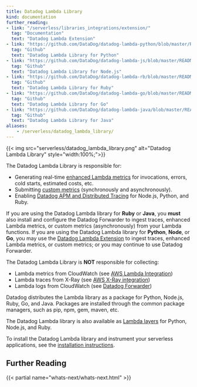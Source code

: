 ```yaml
---
title: Datadog Lambda Library
kind: documentation
further_reading:
- link: "/serverless/libraries_integrations/extension/"
  tag: "Documentation"
  text: "Datadog Lambda Extension"
- link: "https://github.com/DataDog/datadog-lambda-python/blob/master/README.md"
  tag: "Github"
  text: "Datadog Lambda Library for Python"
- link: "https://github.com/DataDog/datadog-lambda-js/blob/master/README.md"
  tag: "Github"
  text: "Datadog Lambda Library for Node.js"
- link: "https://github.com/DataDog/datadog-lambda-rb/blob/master/README.md"
  tag: "Github"
  text: "Datadog Lambda Library for Ruby"
- link: "https://github.com/DataDog/datadog-lambda-go/blob/master/README.md"
  tag: "Github"
  text: "Datadog Lambda Library for Go"
- link: "https://github.com/DataDog/datadog-lambda-java/blob/master/README.md"
  tag: "Github"
  text: "Datadog Lambda Library for Java"
aliases:
    - /serverless/datadog_lambda_library/
---
```


{{< img src="serverless/datadog_lambda_library.png" alt="Datadog Lambda Library"  style="width:100%;">}}

The Datadog Lambda Library is responsible for:

- Generating real-time [enhanced Lambda metrics][1] for invocations, errors, cold starts, estimated costs, etc.
- Submitting [custom metrics][2] (synchronously and asynchronously).
- Enabling [Datadog APM and Distributed Tracing][3] for Node.js, Python, and Ruby.

If you are using the Datadog Lambda library for **Ruby** or **Java**, you **must** also install and configure the Datadog Forwarder to ingest traces, enhanced Lambda metrics, or custom metrics (asynchronously) from your Lambda functions.
If you are using the Datadog Lambda library for **Python**, **Node**, or **Go**, you may use the [Datadog Lambda Extension][9] to ingest traces, enhanced Lambda metrics, or custom metrics; or you may continue to use Datadog Forwarder.

The Datadog Lambda Library is **NOT** responsible for collecting:

- Lambda metrics from CloudWatch (see [AWS Lambda Integration][4])
- Lambda traces from X-Ray (see [AWS X-Ray integration][5])
- Lambda logs from CloudWatch (see [Datadog Forwarder][6])

Datadog distributes the Lambda library as a package for Python, Node.js, Ruby, Go, and Java. Packages are installed through the common package managers, such as pip, npm, gem, maven, etc.

The Datadog Lambda library is also available as [Lambda layers][7] for Python, Node.js, and Ruby.

To install the Datadog Lambda library and instrument your serverless applications, see the [installation instructions][8].

## Further Reading

{{< partial name="whats-next/whats-next.html" >}}


[1]: /serverless/enhanced_lambda_metrics/
[2]: /serverless/custom_metrics/
[3]: /tracing/
[4]: /integrations/amazon_lambda/
[5]: /integrations/amazon_xray/
[6]: /serverless/forwarder/
[7]: https://docs.aws.amazon.com/lambda/latest/dg/configuration-layers.html
[8]: /serverless/installation/
[9]: /serverless/libraries_integrations/extension/
